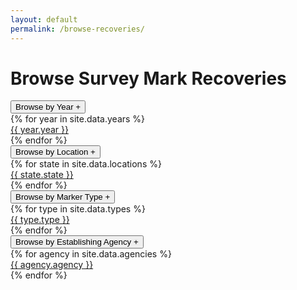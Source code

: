 ```yaml
---
layout: default
permalink: /browse-recoveries/
---
```


<h1>Browse Survey Mark Recoveries</h1>

<section id="accordion" class="accordion open-first">
    <div class="accordion-container">    
      <div class="accordion-item">
        <button class="accordion-trigger" id="accordion-trigger-{{ forloop.index }}" aria-expanded="false" aria-controls="accordion-content-{{ forloop.index }}">
          <span class="accordion-title">Browse by Year</span>
          <span class="accordion-icon">&plus;</span>
        </button>
        <div class="accordion-content" id="accordion-content-{{ forloop.index }}" role="region" aria-labelledby="accordion-trigger-{{ forloop.index }}">
          <div class="widget__panel archive-grid cards">
          {% for year in site.data.years %}
              <div class="card">
                <a href="/year/{{ year.year }}">{{ year.year }}</a>                 
              </div>
          {% endfor %}
          </div>
        </div>
      </div>
      <div class="accordion-item">
        <button class="accordion-trigger" id="accordion-trigger-{{ forloop.index }}" aria-expanded="false" aria-controls="accordion-content-{{ forloop.index }}">
          <span class="accordion-title">Browse by Location</span>
          <span class="accordion-icon">&plus;</span>
        </button>
        <div class="accordion-content" id="accordion-content-{{ forloop.index }}" role="region" aria-labelledby="accordion-trigger-{{ forloop.index }}">
          <div class="widget__panel archive-grid cards">
          {% for state in site.data.locations %}
              <div class="card">
                <a href="/location/{{ state.state | slugify }}">{{ state.state }}</a>                 
              </div>
          {% endfor %}
          </div>
        </div>
      </div>
      <div class="accordion-item">
        <button class="accordion-trigger" id="accordion-trigger-{{ forloop.index }}" aria-expanded="false" aria-controls="accordion-content-{{ forloop.index }}">
          <span class="accordion-title">Browse by Marker Type</span>
          <span class="accordion-icon">&plus;</span>
        </button>
        <div class="accordion-content" id="accordion-content-{{ forloop.index }}" role="region" aria-labelledby="accordion-trigger-{{ forloop.index }}">
          <div class="widget__panel archive-grid cards">
          {% for type in site.data.types %}
              <div class="card">
                <a href="/marker-type/{{ type.type | slugify }}">{{ type.type }}</a>                 
              </div>
          {% endfor %}
          </div>
        </div>
      </div>
      <div class="accordion-item">
        <button class="accordion-trigger" id="accordion-trigger-{{ forloop.index }}" aria-expanded="false" aria-controls="accordion-content-{{ forloop.index }}">
          <span class="accordion-title">Browse by Establishing Agency</span>
          <span class="accordion-icon">&plus;</span>
        </button>
        <div class="accordion-content" id="accordion-content-{{ forloop.index }}" role="region" aria-labelledby="accordion-trigger-{{ forloop.index }}">
          <div class="widget__panel archive-grid cards">
          {% for agency in site.data.agencies %}
              <div class="card">
                <a href="/agency/{{ agency.agency | slugify }}">{{ agency.agency }}</a>                 
              </div>
          {% endfor %}
          </div>
        </div>
      </div>           
    </div>
</section>

